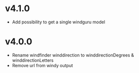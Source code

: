 # v4.1.0
* Add possibility to get a single windguru model

# v4.0.0
* Rename windfinder winddirection to winddirectionDegrees & winddirectionLetters
* Remove url from windy output
